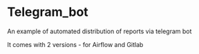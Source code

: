 # Telegram_bot
An example of automated distribution of reports via telegram bot

It comes with 2 versions - for Airflow and Gitlab
